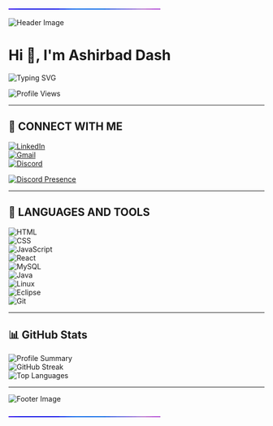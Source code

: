 ![Neon Line](https://github.com/AnderMendoza/AnderMendoza/raw/main/assets/line-neon.gif)

![Header Image](https://capsule-render.vercel.app/api?type=waving&color=gradient&customColorList=6,11,20&height=180&section=header&text=Fullstack-Developer&fontSize=42&fontColor=fff&animation=twinkling&fontAlignY=32)

# Hi 👋, I'm Ashirbad Dash

![Typing SVG](https://readme-typing-svg.herokuapp.com?color=FFD43D&lines=A+Fullstack!+Developer+From+India+⚡)

![Profile Views](https://komarev.com/ghpvc/?username=ashirbaddash&label=Profile%20views&color=0e75b6&style=flat)

---

## 🔗 CONNECT WITH ME

[![LinkedIn](https://img.shields.io/badge/LinkedIn-%230077B5?style=for-the-badge&logo=linkedin&logoColor=white)](https://linkedin.com/in/ashirbaddash)  
[![Gmail](https://img.shields.io/badge/Gmail-%23D44638?style=for-the-badge&logo=gmail&logoColor=white)](mailto:ashirabdash2000@gmail.com?subject=Hi👋🏽&body=)  
[![Discord](https://img.shields.io/badge/Discord-%235865F2?style=for-the-badge&logo=discord&logoColor=white)](https://discord.com/users/569363958763487242)  

[![Discord Presence](https://lanyard.cnrad.dev/api/569363958763487242)](https://discord.com/users/569363958763487242)

---

## 🚀 LANGUAGES AND TOOLS

![HTML](https://img.shields.io/badge/HTML-E34F26?style=flat-square&logo=html5&logoColor=white)  
![CSS](https://img.shields.io/badge/CSS-1572B6?style=flat-square&logo=css3&logoColor=white)  
![JavaScript](https://img.shields.io/badge/JavaScript-F7DF1E?style=flat-square&logo=javascript&logoColor=black)  
![React](https://img.shields.io/badge/React-20232A?style=flat-square&logo=react&logoColor=61DAFB)  
![MySQL](https://img.shields.io/badge/mysql-%2300f.svg?style=for-the-badge&logo=mysql&logoColor=white)  
![Java](https://img.shields.io/badge/java-%23ED8B00.svg?style=for-the-badge&logo=openjdk&logoColor=white)  
![Linux](https://img.shields.io/badge/Linux-FCC624?style=for-the-badge&logo=linux&logoColor=black)  
![Eclipse](https://img.shields.io/badge/Eclipse-FE7A16.svg?style=for-the-badge&logo=Eclipse&logoColor=white)  
![Git](https://img.shields.io/badge/git-%23F05033.svg?style=for-the-badge&logo=git&logoColor=white)  

---

## 📊 GitHub Stats

![Profile Summary](http://github-profile-summary-cards.vercel.app/api/cards/profile-details?username=ashirbaddash&theme=tokyonight)  
![GitHub Streak](https://github-readme-streak-stats.herokuapp.com/?user=ashirbaddash&theme=tokyonight)  
![Top Languages](https://github-readme-stats.vercel.app/api/top-langs/?username=ashirbaddash&layout=compact&langs_count=7&theme=tokyonight)  

---

![Footer Image](https://capsule-render.vercel.app/api?type=waving&color=gradient&customColorList=6,11,20&height=170&section=footer&fontSize=42&fontColor=fff&animation=twinkling)

![Neon Line](https://github.com/AnderMendoza/AnderMendoza/raw/main/assets/line-neon.gif)
